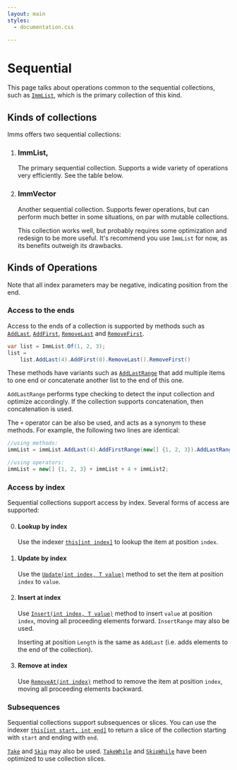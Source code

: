 ```yaml
---
layout: main
styles:
  - documentation.css

---
```

# Sequential
This page talks about operations common to the sequential collections, such as [`ImmList`](T:ImmList'1), which is the primary collection of this kind.

## Kinds of collections
Imms offers two sequential collections:

1. ### ImmList,
	The primary sequential collection. Supports a wide variety of operations very efficiently. See the table below.
	
2. ### ImmVector
	Another sequential collection. Supports fewer operations, but can perform much better in some situations, on par with mutable collections.
	
	This collection works well, but probably requires some optimization and redesign to be more useful. It's recommend you use `ImmList` for now, as its benefits outweigh its drawbacks.
	

## Kinds of Operations
Note that all index parameters may be negative, indicating position from the end.

### Access to the ends
Access to the ends of a collection is supported by methods such as [`AddLast`](M:ImmList'1.AddLast), [`AddFirst`](M:ImmList'1.AddFirst), [`RemoveLast`](M:ImmList'1.RemoveLast) and [`RemoveFirst`](M:ImmList'1.RemoveFirst).

```csharp
var list = ImmList.Of(1, 2, 3);
list =
    list.AddLast(4).AddFirst(0).RemoveLast().RemoveFirst()
```

These methods have variants such as [`AddLastRange`](M:ImmList'1.AddLastRange) that add multiple items to one end or concatenate another list to the end of this one.

`AddLastRange` performs type checking to detect the input collection and optimize accordingly. If the collection supports concatenation, then concatenation is used.

The `+` operator can be also be used, and acts as a synonym to these methods. For example, the following two lines are identical:

```csharp
//using methods:
immList = immList.AddLast(4).AddFirstRange(new[] {1, 2, 3}).AddLastRange(immList2);

//using operators:
immList = new[] {1, 2, 3} + immList + 4 + immList2;
```

### Access by index
Sequential collections support access by index. Several forms of access are supported:

0. #### Lookup by index
	Use the indexer [`this[int index]`](P:AbstractSequential'2.Item(Int32)) to lookup the item at position `index`.

1. #### Update by index
	Use the [`Update(int index, T value)`](M:ImmList'1.Update) method to set the item at position `index` to `value`.

2. #### Insert at index
	Use [`Insert(int index, T value)`](M:ImmList'1.Insert) method to insert `value` at position `index`, moving all proceeding elements forward. `InsertRange` may also be used.
	
	Inserting at position `Length` is the same as `AddLast` (i.e. adds elements to the end of the collection).
	
3. #### Remove at index
	Use [`RemoveAt(int index)`](M:ImmList'1.RemoveAt) method to remove the item at position `index`, moving all proceeding elements backward.

### Subsequences
Sequential collections support subsequences or slices. You can use the indexer [`this[int start, int end]`](P:AbstractSequential'2.Item(Int32,Int32)) to return a slice of the collection starting with `start` and ending with `end`.

[`Take`](M:AbstractSequential'2.Take) and [`Skip`](M:AbstractSequential'2.Skip) may also be used. [`TakeWhile`](M:AbstractSequential'2.TakeWhile) and [`SkipWhile`](M:AbstractSequential'2.SkipWhile) have been optimized to use collection slices.

<div id="blah"></div>